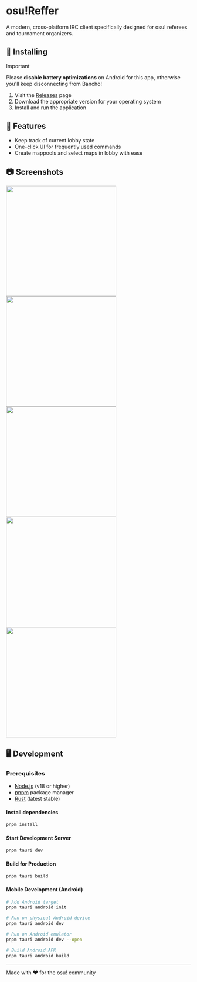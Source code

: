 # osu!Reffer
A modern, cross-platform IRC client specifically designed for osu! referees and tournament organizers.

## 🚀 Installing
> [!IMPORTANT]
> Please **disable battery optimizations** on Android for this app, otherwise you'll keep disconnecting from Bancho!

1. Visit the [Releases](https://github.com/V1laZ/easyOsuReffer/releases) page
2. Download the appropriate version for your operating system
3. Install and run the application

## 🔧 Features
- Keep track of current lobby state
- One-click UI for frequently used commands
- Create mappools and select maps in lobby with ease 

## 📷 Screenshots
<img src="https://github.com/user-attachments/assets/c5c7e83a-1f78-4582-92b6-b31b124b478e" width="300" />
<img src="https://github.com/user-attachments/assets/7bfd8888-142f-42d1-9bc4-b8240fdd2568" width="300" />
<img src="https://github.com/user-attachments/assets/c8d9fc2b-58bc-443f-a103-1325997ddbe9" width="300" />
<img src="https://github.com/user-attachments/assets/68155eb7-6af0-4e28-8f27-1e54cd7ee4d3" width="300" />
<img src="https://github.com/user-attachments/assets/58e4b0ec-0188-4f76-a039-995819fa6140" width="300" />

## 🖥️ Development

### Prerequisites
- [Node.js](https://nodejs.org/) (v18 or higher)
- [pnpm](https://pnpm.io/) package manager
- [Rust](https://rustup.rs/) (latest stable)

#### Install dependencies
```bash
pnpm install
```

#### Start Development Server
```bash
pnpm tauri dev
```

#### Build for Production
```bash
pnpm tauri build
```

#### Mobile Development (Android)
```bash
# Add Android target
pnpm tauri android init

# Run on physical Android device
pnpm tauri android dev

# Run on Android emulator
pnpm tauri android dev --open

# Build Android APK
pnpm tauri android build
```
---

Made with ❤️ for the osu! community
